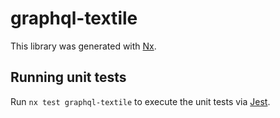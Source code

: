 # graphql-textile

This library was generated with [Nx](https://nx.dev).

## Running unit tests

Run `nx test graphql-textile` to execute the unit tests via [Jest](https://jestjs.io).
